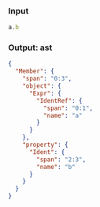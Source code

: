 ### Input
```js
a.b
```

### Output: ast
```json
{
  "Member": {
    "span": "0:3",
    "object": {
      "Expr": {
        "IdentRef": {
          "span": "0:1",
          "name": "a"
        }
      }
    },
    "property": {
      "Ident": {
        "span": "2:3",
        "name": "b"
      }
    }
  }
}
```
